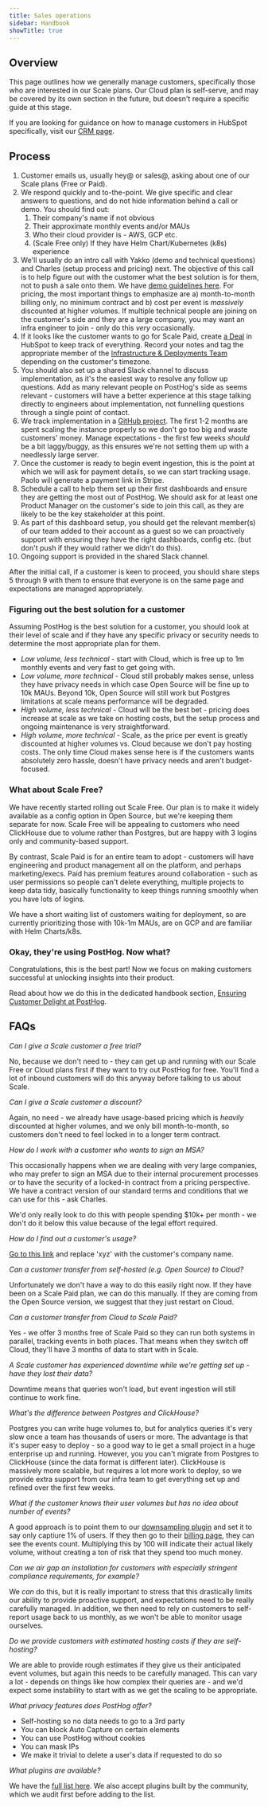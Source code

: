 ```yaml
---
title: Sales operations
sidebar: Handbook
showTitle: true
---
```


## Overview

This page outlines how we generally manage customers, specifically those who are interested in our Scale plans. Our Cloud plan is self-serve, and may be covered by its own section in the future, but doesn't require a specific guide at this stage.

If you are looking for guidance on how to manage customers in HubSpot specifically, visit our [CRM page](/handbook/growth/sales/).

## Process

1. Customer emails us, usually hey@ or sales@, asking about one of our Scale plans (Free or Paid). 
2. We respond quickly and to-the-point. We give specific and clear answers to questions, and do not hide information behind a call or demo. You should find out:
    1. Their company's name if not obvious
    2. Their approximate monthly events and/or MAUs
    3. Who their cloud provider is - AWS, GCP etc.
    4. (Scale Free only) If they have Helm Chart/Kubernetes (k8s) experience
3. We'll usually do an intro call with Yakko (demo and technical questions) and Charles (setup process and pricing) next. The objective of this call is to help figure out with the customer what the best solution is for them, not to push a sale onto them. We have [demo guidelines here](/handbook/growth/sales/demos). For pricing, the most important things to emphasize are a) month-to-month billing only, no minimum contract and b) cost per event is _massively_ discounted at higher volumes. If multiple technical people are joining on the customer's side and they are a large company, you may want an infra engineer to join - only do this _very_ occasionally. 
4. If it looks like the customer wants to go for Scale Paid, create [a Deal](/handbook/growth/sales/crm) in HubSpot to keep track of everything. Record your notes and tag the appropriate member of the [Infrastructure & Deployments Team](/handbook/people/team-structure/infrastructure) depending on the customer's timezone. 
5. You should also set up a shared Slack channel to discuss implementation, as it's the easiest way to resolve any follow up questions. Add as many relevant people on PostHog's side as seems relevant - customers will have a better experience at this stage talking directly to engineers about implementation, not funnelling questions through a single point of contact. 
6. We track implementation in a [GitHub project](https://github.com/orgs/PostHog/projects/10). The first 1-2 months are spent scaling the instance properly so we don't go too big and waste customers' money. Manage expectations - the first few weeks _should_ be a bit laggy/buggy, as this ensures we're not setting them up with a needlessly large server. 
7. Once the customer is ready to begin event ingestion, this is the point at which we will ask for payment details, so we can start tracking usage. Paolo will generate a payment link in Stripe. 
8. Schedule a call to help them set up their first dashboards and ensure they are getting the most out of PostHog. We should ask for at least one Product Manager on the customer's side to join this call, as they are likely to be the key stakeholder at this point. 
9. As part of this dashboard setup, you should get the relevant member(s) of our team added to their account as a guest so we can proactively support with ensuring they have the right dashboards, config etc. (but don't push if they would rather we didn't do this). 
10. Ongoing support is provided in the shared Slack channel. 

After the initial call, if a customer is keen to proceed, you should share steps 5 through 9 with them to ensure that everyone is on the same page and expectations are managed appropriately. 

### Figuring out the best solution for a customer

Assuming PostHog is the best solution for a customer, you should look at their level of scale and if they have any specific privacy or security needs to determine the most appropriate plan for them.  

- _Low volume, less technical_ - start with Cloud, which is free up to 1m monthly events and very fast to get going with. 
- _Low volume, more technical_ - Cloud still probably makes sense, unless they have privacy needs in which case Open Source will be fine up to 10k MAUs. Beyond 10k, Open Source will still work but Postgres limitations at scale means performance will be degraded. 
- _High volume, less technical_ - Cloud will be the best bet - pricing does increase at scale as we take on hosting costs, but the setup process and ongoing maintenance is very straightforward. 
- _High volume, more technical_ - Scale, as the price per event is greatly discounted at higher volumes vs. Cloud because we don't pay hosting costs. The only time Cloud makes sense here is if the customers wants absolutely zero hassle, doesn't have privacy needs and aren't budget-focused.

### What about Scale Free?

We have recently started rolling out Scale Free. Our plan is to make it widely available as a config option in Open Source, but we're keeping them separate for now. Scale Free will be appealing to customers who need ClickHouse due to volume rather than Postgres, but are happy with 3 logins only and community-based support. 

By contrast, Scale Paid is for an entire team to adopt - customers will have engineering and product management all on the platform, and perhaps marketing/execs. Paid has premium features around collaboration - such as user permissions so people can't delete everything, multiple projects to keep data tidy, basically functionality to keep things running smoothly when you have lots of logins.


We have a short waiting list of customers waiting for deployment, so are currently prioritizing those with 10k-1m MAUs, are on GCP and are familiar with Helm Charts/k8s. 

### Okay, they're using PostHog. Now what?

Congratulations, this is the best part! Now we focus on making customers successful at unlocking insights into their product. 

Read about how we do this in the dedicated handbook section, [Ensuring Customer Delight at PostHog](/handbook/growth/customer-support). 

## FAQs

_Can I give a Scale customer a free trial?_

No, because we don't need to - they can get up and running with our Scale Free or Cloud plans first if they want to try out PostHog for free. You'll find a lot of inbound customers will do this anyway before talking to us about Scale. 

_Can I give a Scale customer a discount?_

Again, no need - we already have usage-based pricing which is _heavily_ discounted at higher volumes, and we only bill month-to-month, so customers don't need to feel locked in to a longer term contract. 

_How do I work with a customer who wants to sign an MSA?_

This occasionally happens when we are dealing with very large companies, who may prefer to sign an MSA due to their internal procurement processes or to have the security of a locked-in contract from a pricing perspective. We have a contract version of our standard terms and conditions that we can use for this - ask Charles. 

We'd only really look to do this with people spending $10k+ per month - we don't do it below this value because of the legal effort required.

_How do I find out a customer's usage?_

[Go to this link](https://app.posthog.com/events?properties=%5B%7B%22key%22%3A%22users_who_logged_in__0__email%22%2C%22value%22%3A%22xyz%22%2C%22operator%22%3A%22icontains%22%2C%22type%22%3A%22event%22%7D%5D) and replace 'xyz' with the customer's company name. 

_Can a customer transfer from self-hosted (e.g. Open Source) to Cloud?_

Unfortunately we don't have a way to do this easily right now. If they have been on a Scale Paid plan, we can do this manually. If they are coming from the Open Source version, we suggest that they just restart on Cloud. 

_Can a customer transfer from Cloud to Scale Paid?_

Yes - we offer 3 months free of Scale Paid so they can run both systems in parallel, tracking events in both places. That means when they switch off Cloud, they'll have 3 months of data to start with in Scale.

_A Scale customer has experienced downtime while we're getting set up - have they lost their data?_

Downtime means that queries won't load, but event ingestion will still continue to work fine. 

_What's the difference between Postgres and ClickHouse?_

Postgres you can write huge volumes to, but for analytics queries it's very slow once a team has thousands of users or more. The advantage is that it's super easy to deploy - so a good way to ie get a small project in a huge enterprise up and running. However, you you can't migrate from Postgres to ClickHouse (since the data format is different later). ClickHouse is massively more scalable, but requires a lot more work to deploy, so we provide extra support from our infra team to get everything set up and refined over the first few weeks. 

_What if the customer knows their user volumes but has no idea about number of events?_

A good approach is to point them to our [downsampling plugin](https://posthog.com/plugins/downsampling) and set it to say only captiure 1% of users. If they then go to their [billing page](https://app.posthog.com/organization/billing), they can see the events count. Multiplying this by 100 will indicate their actual likely volume, without creating a ton of risk that they spend too much money.

_Can we air gap an installation for customers with especially stringent compliance requirements, for example?_

We _can_ do this, but it is really important to stress that this drastically limits our ability to provide proactive support, and expectations need to be really carefully managed. In addition, we then need to rely on customers to self-report usage back to us monthly, as we won't be able to monitor usage ourselves. 

_Do we provide customers with estimated hosting costs if they are self-hosting?_

We are able to provide rough estimates if they give us their anticipated event volumes, but again this needs to be carefully managed. This can vary a lot - depends on things like how complex their queries are - and we'd expect some instability to start with as we get the scaling to be appropriate.

_What privacy features does PostHog offer?_

- Self-hosting so no data needs to go to a 3rd party
- You can block Auto Capture on certain elements
- You can use PostHog without cookies
- You can mask IPs
- We make it trivial to delete a user's data if requested to do so

_What plugins are available?_

We have the [full list here](https://posthog.com/plugins/). We also accept plugins built by the community, which we audit first before adding to the list. 

